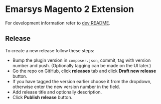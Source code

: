 # Emarsys Magento 2 Extension

For development information refer to [dev README](dev/README.md).

## Release
To create a new release follow these steps:
* Bump the plugin version in `composer.json`, commit, tag with version number and push. (Optionally tagging can be made on the UI later.)
* Go the repo on GitHub, click **releases** tab and click **Draft new release** button.
* If you have tagged the version earlier choose it from the dropdown, otherwise enter the new version number in the field.
* Add release title and optionally description.
* Click **Publish release** button.